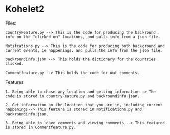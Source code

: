 # Kohelet2

Files:
    
    countryFeature.py --> This is the code for producing the backround info on the "clicked on" locations, and pulls info from a json file.

    Notifcations.py --> This is the code for producing both background and current events, ie happenings, and pulls the info from the json file.

    backroundinfo.json --> This holds the dictionary for the countries clicked.

    Commentfeature.py --> This holds the code for out comments.


Features:

    1. Being able to chose any location and getting information--> The code is stored in countryFeature.py and backroundinfo.json. 

    2. Get information on the location that you are in, including current happenings--> This feature is stored in Notifications.py and backroundinfo.json.

    3. Being able to leave comments and viewing comments --> This featured is stored in Commentfeature.py. 







